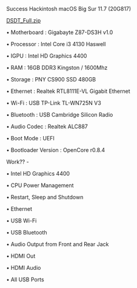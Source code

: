 Success Hackintosh macOS Big Sur 11.7 (20G817)

[DSDT_Full.zip](https://github.com/So1jon/Gigabayte-Z87-DS3H-Intel-Core-i3-4130-Intel-HD-Graphics-4400/files/9636925/DSDT_Full.zip)

• Motherboard : Gigabayte Z87-DS3H v1.0 

• Processor : Intel Core i3 4130 Haswell
 
• IGPU : Intel HD Graphics 4400 

• RAM : 16GB DDR3 Kingston / 1600Mhz
 
• Storage : PNY CS900 SSD 480GB
 
• Ethernet : Realtek RTL8111E-VL Gigabit Ethernet
 
• Wi-Fi : USB TP-Link TL-WN725N V3 

• Bluetooth : USB Cambridge Silicon Radio
 
• Audio Codec : Realtek ALC887
 
• Boot Mode : UEFI

• Bootloader Version : OpenCore r0.8.4 

Work?? -

• Intel HD Graphics 4400 

• CPU Power Management 

• Restart, Sleep and Shutdown 

• Ethernet 

• USB Wi-Fi 

• USB Bluetooth 

• Audio Output from Front and Rear Jack 

• HDMI Out
 
• HDMI Audio 

• All USB Ports
